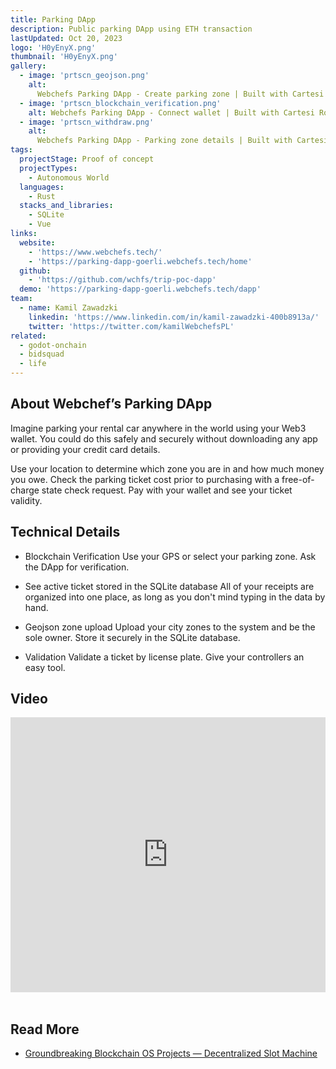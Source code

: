 ```yaml
---
title: Parking DApp
description: Public parking DApp using ETH transaction
lastUpdated: Oct 20, 2023
logo: 'H0yEnyX.png'
thumbnail: 'H0yEnyX.png'
gallery:
  - image: 'prtscn_geojson.png'
    alt:
      Webchefs Parking DApp - Create parking zone | Built with Cartesi Rollups
  - image: 'prtscn_blockchain_verification.png'
    alt: Webchefs Parking DApp - Connect wallet | Built with Cartesi Rollups
  - image: 'prtscn_withdraw.png'
    alt:
      Webchefs Parking DApp - Parking zone details | Built with Cartesi Rollups
tags:
  projectStage: Proof of concept
  projectTypes:
    - Autonomous World
  languages:
    - Rust
  stacks_and_libraries:
    - SQLite
    - Vue
links:
  website:
    - 'https://www.webchefs.tech/'
    - 'https://parking-dapp-goerli.webchefs.tech/home'
  github:
    - 'https://github.com/wchfs/trip-poc-dapp'
  demo: 'https://parking-dapp-goerli.webchefs.tech/dapp'
team:
  - name: Kamil Zawadzki
    linkedin: 'https://www.linkedin.com/in/kamil-zawadzki-400b8913a/'
    twitter: 'https://twitter.com/kamilWebchefsPL'
related:
  - godot-onchain
  - bidsquad
  - life
---
```


## About Webchef’s Parking DApp

Imagine parking your rental car anywhere in the world using your Web3 wallet.
You could do this safely and securely without downloading any app or providing
your credit card details.

Use your location to determine which zone you are in and how much money you owe.
Check the parking ticket cost prior to purchasing with a free-of-charge state
check request. Pay with your wallet and see your ticket validity.

## Technical Details

- Blockchain Verification Use your GPS or select your parking zone. Ask the DApp
  for verification.

- See active ticket stored in the SQLite database All of your receipts are
  organized into one place, as long as you don't mind typing in the data by
  hand.

- Geojson zone upload Upload your city zones to the system and be the sole
  owner. Store it securely in the SQLite database.

- Validation Validate a ticket by license plate. Give your controllers an easy
  tool.

## Video

<iframe width="100%" height="440" src="https://www.youtube.com/embed/t_xAUGkWf-E" title="YouTube video player" frameBorder="0" allow="accelerometer; autoplay; clipboard-write; encrypted-media; gyroscope; picture-in-picture; web-share" allowFullScreen></iframe>

<br/>
<br/>

## Read More

- [Groundbreaking Blockchain OS Projects — Decentralized Slot Machine](https://medium.com/cartesi/groundbreaking-blockchain-os-projects-webchefs-378f516cc3ea)
